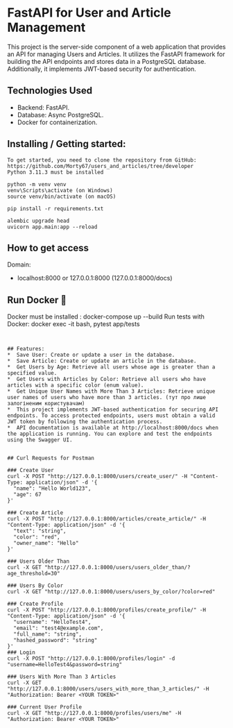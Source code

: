 # FastAPI for User and Article Management
This project is the server-side component of a web application that provides an API for managing Users and Articles. It utilizes the FastAPI framework for building the API endpoints and stores data in a PostgreSQL database. Additionally, it implements JWT-based security for authentication.
## Technologies Used

*  Backend: FastAPI.
*  Database: Async PostgreSQL.
*  Docker for containerization.


## Installing / Getting started:
```shell
To get started, you need to clone the repository from GitHub: https://github.com/Morty67/users_and_articles/tree/developer
Python 3.11.3 must be installed

python -m venv venv
venv\Scripts\activate (on Windows)
source venv/bin/activate (on macOS)

pip install -r requirements.txt

alembic upgrade head
uvicorn app.main:app --reload

```

## How to get access
Domain:
*  localhost:8000 or 127.0.0.1:8000 (127.0.0.1:8000/docs)

## Run Docker 🐳
Docker must be installed :
docker-compose up --build
Run tests with Docker: docker exec -it <container id> bash, pytest app/tests 
```shell


## Features:
*  Save User: Create or update a user in the database.
*  Save Article: Create or update an article in the database.
*  Get Users by Age: Retrieve all users whose age is greater than a specified value.
*  Get Users with Articles by Color: Retrieve all users who have articles with a specific color (enum value).
*  Get Unique User Names with More Than 3 Articles: Retrieve unique user names of users who have more than 3 articles. (тут про лише залогіненим користувачам)
*  This project implements JWT-based authentication for securing API endpoints. To access protected endpoints, users must obtain a valid JWT token by following the authentication process.
*  API documentation is available at http://localhost:8000/docs when the application is running. You can explore and test the endpoints using the Swagger UI.


## Curl Requests for Postman

### Create User
curl -X POST "http://127.0.0.1:8000/users/create_user/" -H "Content-Type: application/json" -d '{
  "name": "Hello World123",
  "age": 67
}'

### Create Article
curl -X POST "http://127.0.0.1:8000/articles/create_article/" -H "Content-Type: application/json" -d '{
  "text": "string",
  "color": "red",
  "owner_name": "Hello"
}'

### Users Older Than
curl -X GET "http://127.0.0.1:8000/users/users_older_than/?age_threshold=30"

### Users By Color
curl -X GET "http://127.0.0.1:8000/users/users_by_color/?color=red"

### Create Profile
curl -X POST "http://127.0.0.1:8000/profiles/create_profile/" -H "Content-Type: application/json" -d '{
  "username": "HelloTest4",
  "email": "test4@example.com",
  "full_name": "string",
  "hashed_password": "string"
}'
### Login
curl -X POST "http://127.0.0.1:8000/profiles/login" -d "username=HelloTest4&password=string"

### Users With More Than 3 Articles
curl -X GET "http://127.0.0.1:8000/users/users_with_more_than_3_articles/" -H "Authorization: Bearer <YOUR TOKEN>"

### Current User Profile
curl -X GET "http://127.0.0.1:8000/profiles/users/me" -H "Authorization: Bearer <YOUR TOKEN>"
